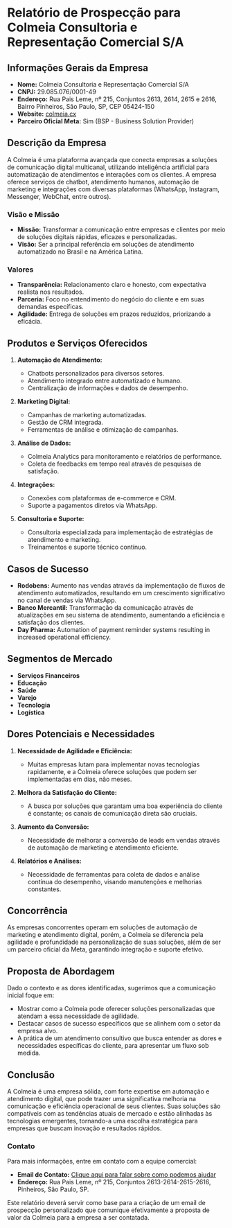 # Relatório de Prospecção para Colmeia Consultoria e Representação Comercial S/A

## Informações Gerais da Empresa
- **Nome:** Colmeia Consultoria e Representação Comercial S/A
- **CNPJ:** 29.085.076/0001-49
- **Endereço:** Rua Pais Leme, nº 215, Conjuntos 2613, 2614, 2615 e 2616, Bairro Pinheiros, São Paulo, SP, CEP 05424-150
- **Website:** [colmeia.cx](https://colmeia.cx)
- **Parceiro Oficial Meta:** Sim (BSP - Business Solution Provider)

## Descrição da Empresa
A Colmeia é uma plataforma avançada que conecta empresas a soluções de comunicação digital multicanal, utilizando inteligência artificial para automatização de atendimentos e interações com os clientes. A empresa oferece serviços de chatbot, atendimento humanos, automação de marketing e integrações com diversas plataformas (WhatsApp, Instagram, Messenger, WebChat, entre outros).

### Visão e Missão
- **Missão:** Transformar a comunicação entre empresas e clientes por meio de soluções digitais rápidas, eficazes e personalizadas.
- **Visão:** Ser a principal referência em soluções de atendimento automatizado no Brasil e na América Latina.

### Valores
- **Transparência:** Relacionamento claro e honesto, com expectativa realista nos resultados.
- **Parceria:** Foco no entendimento do negócio do cliente e em suas demandas específicas.
- **Agilidade:** Entrega de soluções em prazos reduzidos, priorizando a eficácia.

## Produtos e Serviços Oferecidos
1. **Automação de Atendimento:**
   - Chatbots personalizados para diversos setores.
   - Atendimento integrado entre automatizado e humano.
   - Centralização de informações e dados de desempenho.

2. **Marketing Digital:**
   - Campanhas de marketing automatizadas.
   - Gestão de CRM integrada.
   - Ferramentas de análise e otimização de campanhas.

3. **Análise de Dados:**
   - Colmeia Analytics para monitoramento e relatórios de performance.
   - Coleta de feedbacks em tempo real através de pesquisas de satisfação.

4. **Integrações:**
   - Conexões com plataformas de e-commerce e CRM.
   - Suporte a pagamentos diretos via WhatsApp.

5. **Consultoria e Suporte:**
   - Consultoria especializada para implementação de estratégias de atendimento e marketing.
   - Treinamentos e suporte técnico contínuo.

## Casos de Sucesso
- **Rodobens:** Aumento nas vendas através da implementação de fluxos de atendimento automatizados, resultando em um crescimento significativo no canal de vendas via WhatsApp.
- **Banco Mercantil:** Transformação da comunicação através de atualizações em seu sistema de atendimento, aumentando a eficiência e satisfação dos clientes.
- **Day Pharma:** Automation of payment reminder systems resulting in increased operational efficiency.

## Segmentos de Mercado
- **Serviços Financeiros**
- **Educação**
- **Saúde**
- **Varejo**
- **Tecnologia**
- **Logística**

## Dores Potenciais e Necessidades
1. **Necessidade de Agilidade e Eficiência:**
   - Muitas empresas lutam para implementar novas tecnologias rapidamente, e a Colmeia oferece soluções que podem ser implementadas em dias, não meses.

2. **Melhora da Satisfação do Cliente:**
   - A busca por soluções que garantam uma boa experiência do cliente é constante; os canais de comunicação direta são cruciais.

3. **Aumento da Conversão:**
   - Necessidade de melhorar a conversão de leads em vendas através de automação de marketing e atendimento eficiente.

4. **Relatórios e Análises:**
   - Necessidade de ferramentas para coleta de dados e análise contínua do desempenho, visando manutenções e melhorias constantes.

## Concorrência
As empresas concorrentes operam em soluções de automação de marketing e atendimento digital, porém, a Colmeia se diferencia pela agilidade e profundidade na personalização de suas soluções, além de ser um parceiro oficial da Meta, garantindo integração e suporte efetivo.

## Proposta de Abordagem
Dado o contexto e as dores identificadas, sugerimos que a comunicação inicial foque em:
- Mostrar como a Colmeia pode oferecer soluções personalizadas que atendam a essa necessidade de agilidade.
- Destacar casos de sucesso específicos que se alinhem com o setor da empresa alvo.
- A prática de um atendimento consultivo que busca entender as dores e necessidades específicas do cliente, para apresentar um fluxo sob medida.

## Conclusão
A Colmeia é uma empresa sólida, com forte expertise em automação e atendimento digital, que pode trazer uma significativa melhoria na comunicação e eficiência operacional de seus clientes. Suas soluções são compatíveis com as tendências atuais de mercado e estão alinhadas às tecnologias emergentes, tornando-a uma escolha estratégica para empresas que buscam inovação e resultados rápidos. 

### Contato
Para mais informações, entre em contato com a equipe comercial:
- **Email de Contato:** [Clique aqui para falar sobre como podemos ajudar](https://colmeia.cx/contato/)
- **Endereço:** Rua Pais Leme, nº 215, Conjuntos 2613-2614-2615-2616, Pinheiros, São Paulo, SP.

Este relatório deverá servir como base para a criação de um email de prospecção personalizado que comunique efetivamente a proposta de valor da Colmeia para a empresa a ser contatada.